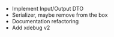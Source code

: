 - Implement Input/Output DTO
- Serializer, maybe remove from the box
- Documentation refactoring
- Add xdebug v2
